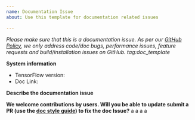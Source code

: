 ```yaml
---
name: Documentation Issue
about: Use this template for documentation related issues

---
```


<em>Please make sure that this is a documentation issue. As per our [GitHub Policy](https://github.com/tensorflow/tensorflow/blob/master/ISSUES.md), we only address code/doc bugs, performance issues, feature requests and build/installation issues on GitHub. tag:doc_template</em>


**System information**
- TensorFlow version:
- Doc Link:


**Describe the documentation issue**

**We welcome contributions by users. Will you be able to update submit a PR (use the [doc style guide](https://www.tensorflow.org/community/documentation)) to fix the doc Issue?**
a
a
a
a
